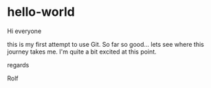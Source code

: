 # hello-world

Hi everyone

this is my first attempt to use Git. So far so good... lets see where this journey takes me. I'm quite a bit excited at this point.

regards

Rolf
